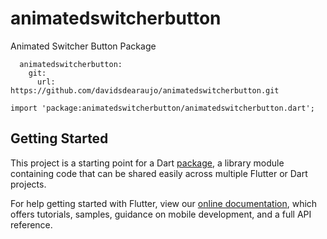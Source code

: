 # animatedswitcherbutton

Animated Switcher Button Package

```  
  animatedswitcherbutton:
    git:
      url: https://github.com/davidsdearaujo/animatedswitcherbutton.git
```

`import 'package:animatedswitcherbutton/animatedswitcherbutton.dart';`


## Getting Started

This project is a starting point for a Dart
[package](https://flutter.io/developing-packages/),
a library module containing code that can be shared easily across
multiple Flutter or Dart projects.

For help getting started with Flutter, view our 
[online documentation](https://flutter.io/docs), which offers tutorials, 
samples, guidance on mobile development, and a full API reference.
